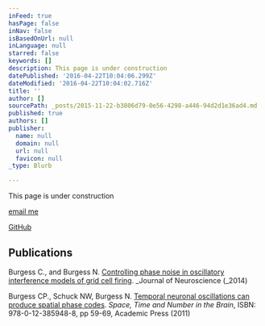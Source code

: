 ```yaml
---
inFeed: true
hasPage: false
inNav: false
isBasedOnUrl: null
inLanguage: null
starred: false
keywords: []
description: This page is under construction
datePublished: '2016-04-22T10:04:06.299Z'
dateModified: '2016-04-22T10:04:02.716Z'
title: ''
author: []
sourcePath: _posts/2015-11-22-b3806d79-0e56-4298-a446-94d2d1e36ad4.md
published: true
authors: []
publisher:
  name: null
  domain: null
  url: null
  favicon: null
_type: Blurb

---
```

This page is under construction

[email me][0]

[GitHub][1]

## Publications

Burgess C., and Burgess N. [Controlling phase noise in oscillatory interference models of grid cell firing][2]. _Journal of Neuroscience (_2014)

Burgess CP., Schuck NW, Burgess N. [Temporal neuronal oscillations can produce spatial phase codes][3]. _Space, Time and Number in the Brain_, ISBN: 978-0-12-385948-8, pp 59-69, Academic Press (2011)

[0]: mailto:mail@chrisburgess.me.uk
[1]: https://github.com/dendritic
[2]: http://www.jneurosci.org/content/34/18/6224.long
[3]: http://www.sciencedirect.com/science/book/9780123859488